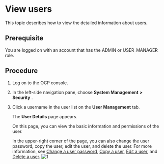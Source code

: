 View users 
===============================

This topic describes how to view the detailed information about users. 

**Prerequisite** 
-------------------------------------

You are logged on with an account that has the ADMIN or USER_MANAGER role.

Procedure 
------------------------------

1. Log on to the OCP console.

   

2. In the left-side navigation pane, choose **System Management** **\>** **Security** .

   

3. Click a username in the user list on the **User Management** tab. 

   The **User Details** page appears. 

   On this page, you can view the basic information and permissions of the user. 

   In the upper-right corner of the page, you can also change the user password, copy the user, edit the user, and delete the user. For more information, see [Change a user password](/en-US/3.ob-cloud-platform/10.using-system-management/9.change-user-password.md), [Copy a user](/en-US/3.ob-cloud-platform/10.using-system-management/8.copy-user.md), [Edit a user](/en-US/3.ob-cloud-platform/10.using-system-management/7.edit-a-user.md), and [Delete a user](/en-US/3.ob-cloud-platform/10.using-system-management/10.delete-a-user.md). ![1](https://help-static-aliyun-doc.aliyuncs.com/assets/img/en-US/4114306461/p384463.png)
   






